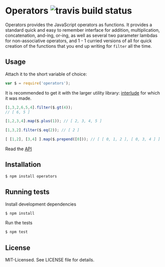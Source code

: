 # Operators ![travis build status](https://secure.travis-ci.org/clux/operators.png)
Operators provides the JavaScript operators as functions. It provides a standard quick and
easy to remember interface for addition, multiplication, concatenation, and-ing, or-ing, as
well as several two parameter lambdas for non-associative operators, and 1 - 1 curried
versions of all for quick creation of the functions that you end up writing for `filter` all
the time.

## Usage
Attach it to the short variable of choice:

````javascript
var $ = require('operators');
````

It is recommended to get it with the larger utility library:
[interlude](https://github.com/clux/interlude) for which it was made.

```javascript
[1,3,2,6,5,4].filter($.gt(4));
// [ 6, 5 ]

[1,2,3,4].map($.plus(1)); // [ 2, 3, 4, 5 ]

[1,3,2].filter($.eq(2)); // [ 2 ]

[ [1,2], [3,4] ].map($.prepend([0])); // [ [ 0, 1, 2 ], [ 0, 3, 4 ] ]
````

Read the [API](https://github.com/clux/operators/blob/master/api.md)

## Installation

````bash
$ npm install operators
````

## Running tests
Install development dependencies

````bash
$ npm install
````

Run the tests

````bash
$ npm test
````

## License
MIT-Licensed. See LICENSE file for details.
